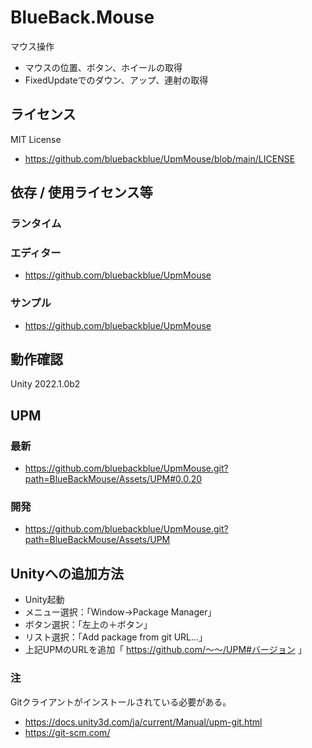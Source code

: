 # BlueBack.Mouse
マウス操作
* マウスの位置、ボタン、ホイールの取得
* FixedUpdateでのダウン、アップ、連射の取得

## ライセンス
MIT License
* https://github.com/bluebackblue/UpmMouse/blob/main/LICENSE

## 依存 / 使用ライセンス等
### ランタイム
### エディター
* https://github.com/bluebackblue/UpmMouse
### サンプル
* https://github.com/bluebackblue/UpmMouse

## 動作確認
Unity 2022.1.0b2

## UPM
### 最新
* https://github.com/bluebackblue/UpmMouse.git?path=BlueBackMouse/Assets/UPM#0.0.20
### 開発
* https://github.com/bluebackblue/UpmMouse.git?path=BlueBackMouse/Assets/UPM

## Unityへの追加方法
* Unity起動
* メニュー選択：「Window->Package Manager」
* ボタン選択：「左上の＋ボタン」
* リスト選択：「Add package from git URL...」
* 上記UPMのURLを追加「 https://github.com/～～/UPM#バージョン 」
### 注
Gitクライアントがインストールされている必要がある。
* https://docs.unity3d.com/ja/current/Manual/upm-git.html
* https://git-scm.com/


